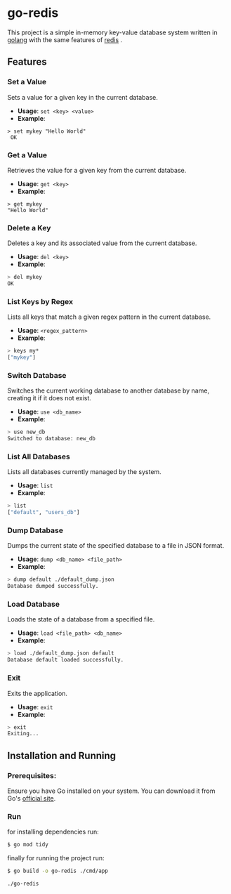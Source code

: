 # go-redis

This project is a simple in-memory key-value database system written in [golang](https://go.dev/) with the same features
of
[redis](https://github.com/redis/redis) .

## Features

### Set a Value

Sets a value for a given key in the current database.

- **Usage**: `set <key> <value>`
- **Example**:

```shell
> set mykey "Hello World"
 OK
```

### Get a Value

Retrieves the value for a given key from the current database.

- **Usage**: `get <key>`
- **Example**:

```shell
> get mykey
"Hello World"
```

### Delete a Key

Deletes a key and its associated value from the current database.

- **Usage**: `del <key>`
- **Example**:

```bash
> del mykey
OK
```

### List Keys by Regex

Lists all keys that match a given regex pattern in the current database.

- **Usage**: `<regex_pattern>`
- **Example**:

```bash
> keys my*
["mykey"]
```

### Switch Database

Switches the current working database to another database by name,
creating it if it does not exist.

- **Usage**: `use <db_name>`
- **Example**:

```bash
> use new_db
Switched to database: new_db
```

### List All Databases

Lists all databases currently managed by the system.

- **Usage**: `list`
- **Example**:

```bash
> list
["default", "users_db"]
```

### Dump Database

Dumps the current state of the specified database to a file in JSON format.

- **Usage**: `dump <db_name> <file_path>`
- **Example**:

```bash
> dump default ./default_dump.json
Database dumped successfully.
```

### Load Database

Loads the state of a database from a specified file.

- **Usage**: `load <file_path> <db_name>`
- **Example**:

```bash
> load ./default_dump.json default
Database default loaded successfully.
```

### Exit

Exits the application.

- **Usage**: `exit`
- **Example**:

```bash
> exit
Exiting...
```

## Installation and Running

### Prerequisites:

Ensure you have Go installed on your system. You can download it from Go's [official site](https://go.dev/).

### Run

for installing dependencies run:

```bash
$ go mod tidy
```

finally for running the project run:

```bash
$ go build -o go-redis ./cmd/app

./go-redis
```
